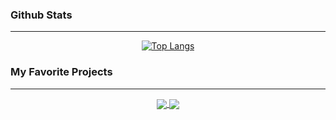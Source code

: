 ### Github Stats
---
<div align="center">
  
[![Top Langs](https://github-readme-stats.vercel.app/api/top-langs/?username=jgafarias)](https://github.com/jgafarias/github-readme-stats)

</div>

### My Favorite Projects
---
<div align="center">
<a href="https://github.com/jgafarias/QRCode-Generator">
  <img align="center" src="https://github-readme-stats.vercel.app/api/pin/?username=jgafarias&repo=qrcode-generator" />
</a>
<a href="https://github.com/jgafarias/Calculadora-Flet">
  <img align="center" src="https://github-readme-stats.vercel.app/api/pin/?username=jgafarias&repo=calculadora-flet" />
</a>
</div>
